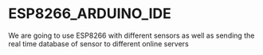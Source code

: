 # ESP8266_ARDUINO_IDE
We are going to use ESP8266 with different sensors as well as sending the real time database of sensor to different online servers

